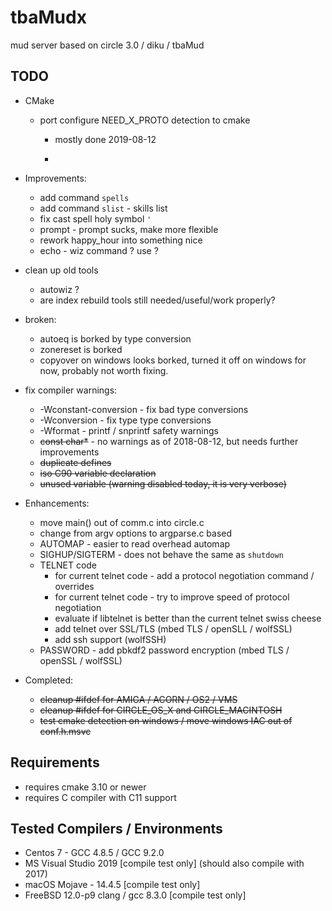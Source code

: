 # tbaMudx #


mud server based on circle 3.0 / diku / tbaMud

## TODO

- CMake

  - port configure NEED_X_PROTO detection to cmake

    - mostly done 2019-08-12

    - 

- Improvements:

  - add command `spells`
  - add command `slist` - skills list
  - fix cast spell holy symbol `'`
  - prompt - prompt sucks, make more flexible
  - rework happy_hour into something nice
  - echo - wiz command ? use ?

- clean up old tools
  - autowiz ?
  - are index rebuild tools still needed/useful/work properly?

- broken:

  - autoeq is borked by type conversion
  - zonereset is borked
  - copyover on windows looks borked, turned it off on windows for now, probably not worth fixing.

- fix compiler warnings:

  - -Wconstant-conversion - fix bad type conversions
  - -Wconversion - fix type type conversions
  - -Wformat - printf / snprintf  safety warnings
  - ~~const char*~~ - no warnings as of 2018-08-12, but needs further improvements
  - ~~duplicate defines~~
  - ~~iso C90 variable declaration~~
  - ~~unused variable (warning disabled today, it is very verbose)~~

- Enhancements:

  - move main() out of comm.c into circle.c
  - change from argv options to argparse.c based
  - AUTOMAP - easier to read overhead automap
  - SIGHUP/SIGTERM - does not behave the same as `shutdown`
  - TELNET code
    - for current telnet code - add a protocol negotiation command / overrides
    - for current telnet code - try to improve speed of protocol negotiation
    - evaluate if libtelnet is better than the current telnet swiss cheese
    - add telnet over SSL/TLS (mbed TLS / openSLL / wolfSSL)
    - add ssh support (wolfSSH)
  - PASSWORD - add pbkdf2 password encryption (mbed TLS / openSSL / wolfSSL)

- Completed:

  - ~~cleanup #ifdef for AMIGA / ACORN / OS2 / VMS~~
  - ~~cleanup #ifdef for CIRCLE_OS_X and CIRCLE_MACINTOSH~~
  - ~~test cmake detection on windows / move windows IAC out of conf.h.msvc~~

## Requirements ##

- requires cmake 3.10 or newer
- requires C compiler with C11 support

## Tested Compilers / Environments ##

- Centos 7 - GCC 4.8.5 / GCC 9.2.0
- MS Visual Studio 2019 [compile test only] (should also compile with 2017)
- macOS Mojave - 14.4.5 [compile test only]
- FreeBSD 12.0-p9 clang / gcc 8.3.0 [compile test only]